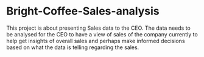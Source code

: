 # Bright-Coffee-Sales-analysis
This project is about presenting Sales data to the CEO. The data needs to be analysed for the CEO to have a view of sales of the company currently to help get insights of overall sales and perhaps make informed decisions based on what the data is telling regarding the sales.
